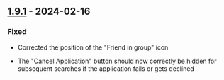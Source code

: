 ## [1.9.1](https://github.com/NintendoLink07/MythicIOGrabber/releases/tag/1.9.1) - 2024-02-16

### Fixed

- Corrected the position of the "Friend in group" icon

- The "Cancel Application" button should now correctly be hidden for subsequent searches if the application fails or gets declined